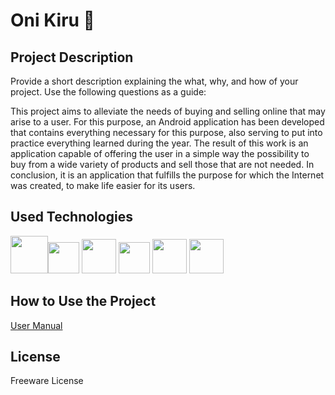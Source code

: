 # Oni Kiru 🔰

## Project Description

Provide a short description explaining the what, why, and how of your project. Use the following questions as a guide:

This project aims to alleviate the needs of buying and selling online that may arise to a user. For this purpose, an Android application has been developed that contains everything necessary for this purpose, also serving to put into practice everything learned during the year. The result of this work is an application capable of offering the user in a simple way the possibility to buy from a wide variety of products and sell those that are not needed. In conclusion, it is an application that fulfills the purpose for which the Internet was created, to make life easier for its users.

## Used Technologies

<img src="https://camo.githubusercontent.com/d87bff96d1366fcfdaeb03ec3177c66d98b09ad9a2ed39ca5e231fb4f98f90f7/68747470733a2f2f616c676f64656c696e75782e636f6d2f77702d636f6e74656e742f75706c6f6164732f323032302f30332f6a6176612d69636f6e2e706e67" width="60"><img src="https://camo.githubusercontent.com/6b1ca78ffdc83a791dd7985838550beb009d8f83b9fc28c918bc9360aef8339e/68747470733a2f2f75706c6f61642e77696b696d656469612e6f72672f77696b6970656469612f636f6d6d6f6e732f7468756d622f652f65332f416e64726f69645f53747564696f5f49636f6e5f253238323031342d323031392532392e7376672f3132303070782d416e64726f69645f53747564696f5f49636f6e5f253238323031342d323031392532392e7376672e706e67" width="50">
<img src="https://user-images.githubusercontent.com/91139284/174147617-7fc699e1-90f9-4547-93bc-b2aac8895054.png" width="55">
<img src="https://camo.githubusercontent.com/a57c02ec4694ccf6673a50dd66afde6ca08c8fa4ff4717cbafb6df352fd7878e/68747470733a2f2f64697374726561752e636f6d2f6769746875622e737667" width="50">
<img src="https://user-images.githubusercontent.com/91139284/174148093-39cf242a-aa2c-4419-abb4-edd7001c888a.png" width="55">
<img src="https://user-images.githubusercontent.com/91139284/174148196-f4f482ee-aa4c-427d-b55f-9a49360c0734.png" width="55">



## How to Use the Project

<a href="https://drive.google.com/file/d/1cLNUGbTdiv2oagkWMVY9KvMwSLWoEaAJ/view?usp=sharing">User Manual</a>

## License

Freeware License



